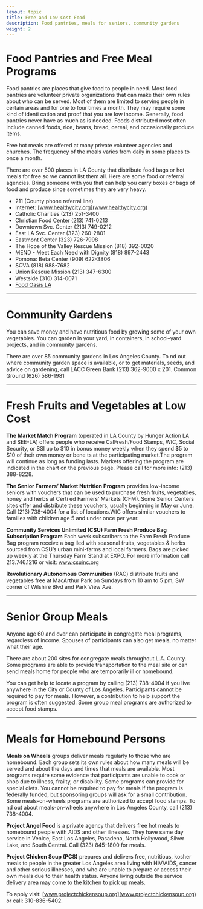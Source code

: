 ```yaml
---
layout: topic
title: Free and Low Cost Food
description: Food pantries, meals for seniors, community gardens
weight: 2
---
```

# Food Pantries and Free Meal Programs

Food pantries are places that give food to people in need. Most food pantries are volunteer private organizations that can make their own rules about who can be served. Most of them are limited to serving people in certain areas and for one to four times a month. They may require some kind of identi cation and proof that you are low income. Generally, food pantries never have as much as is needed. Foods distributed most often include canned foods, rice, beans, bread, cereal, and occasionally produce items.

Free hot meals are offered at many private volunteer agencies and churches. The frequency of the meals varies from daily in some places to once a month. 

There are over 500 places in LA County that distribute food bags or hot meals for free so we cannot list them all. Here are some food or referral agencies. Bring someone with you that can help you carry boxes or bags of food and produce since sometimes they are very heavy.

* 211 (County phone referral line)
* Internet: [www.healthycity.org](www.healthycity.org)
* Catholic Charities (213) 251-3400
* Christian Food Center (213) 741-0213 
* Downtown Svc. Center (213) 749-0212 
* East LA Svc. Center (323) 260-2801 
* Eastmont Center (323) 726-7998
* The Hope of the Valley Rescue Mission (818) 392-0020
* MEND - Meet Each Need with Dignity (818) 897-2443
* Pomona: Beta Center (909) 622-3806 
* SOVA (818) 988-7682
* Union Rescue Mission (213) 347-6300 
* Westside (310) 314-0071
* [Food Oasis LA](www.foodoasis.la/food-pantry/)

- - -

# Community Gardens

You can save money and have nutritious food by growing some of your own vegetables. You can garden in your yard, in containers, in school–yard projects, and in community gardens.

There are over 85 community gardens in Los Angeles County. To  nd out where community garden space is available, or to get materials, seeds, and advice on gardening, call
LACC Green Bank
(213) 362-9000 x 201.
Common Ground (626) 586-1981

- - -

# Fresh Fruits and Vegetables at Low Cost

**The Market Match Program** (operated in LA County by Hunger Action LA and SEE-LA) offers people who receive CalFresh/Food Stamps, WIC, Social Security, or SSI up to $10 in bonus money weekly when they spend $5 to $10 of their own money or bene ts at the participating market.The program will continue as long as funding lasts. Markets offering the program are indicated in the chart on the previous page. Please call for more info: (213) 388-8228.

**The Senior Farmers’ Market Nutrition Program** provides low-income seniors with vouchers that can be used to purchase fresh fruits, vegetables, honey and herbs at Certi ed Farmers’ Markets (CFM). Some Senior Centers sites offer and distribute these vouchers, usually beginning in May or June. Call (213) 738-4004 for a list of locations.WIC offers similar vouchers to families with children age 5 and under once per year.

**Community Services Unlimited (CSU) Farm Fresh Produce Bag Subscription Program** Each week subscribers to the Farm Fresh Produce Bag program receive a bag  lled with seasonal fruits, vegetables & herbs sourced from CSU’s urban mini-farms and local farmers. Bags are picked up weekly at the Thursday Farm Stand at EXPO. For more information call 213.746.1216 or visit: www.csuinc.org

**Revolutionary Autonomous Communities**
(RAC) distribute fruits and vegetables free at MacArthur Park on Sundays from 10 am to 5 pm, SW corner of Wilshire Blvd and Park View Ave.

- - -

# Senior Group Meals

Anyone age 60 and over can participate in congregate meal programs, regardless of income. Spouses of participants can also get meals, no matter what their age.

There are about 200 sites for congregate meals throughout L.A. County. Some programs are able to provide transportation to the meal site or can send meals home for people who are temporarily ill or homebound.

You can get help to locate a program by calling (213) 738-4004 if you live anywhere in the City or County of Los Angeles. Participants cannot be required to pay for meals. However, a contribution to help support the program is often suggested. Some group meal programs are authorized to accept food stamps.

- - -

# Meals for Homebound Persons

**Meals on Wheels** groups deliver meals regularly to those who are homebound. Each group sets its own rules about how many meals will be served and about the days and times that meals are available. Most programs require some evidence that participants are unable to cook or shop due to illness, frailty, or disability. Some programs can provide for special diets. You cannot be required to pay for meals if the program is federally funded, but sponsoring groups will ask for a small contribution. Some meals-on-wheels programs are authorized to accept food stamps. To  nd out about meals-on-wheels anywhere in Los Angeles County, call (213) 738-4004.

**Project Angel Food** is a private agency that delivers free hot meals to homebound people with AIDS and other illnesses. They have same day service in Venice, East Los Angeles, Pasadena, North Hollywood, Silver Lake, and South Central.
Call (323) 845-1800 for meals.

**Project Chicken Soup (PCS)** prepares and delivers free, nutritious, kosher meals to people in the greater Los Angeles area living with HIV/AIDS, cancer and other serious illnesses, and who are unable to prepare or access their own meals due to their health status. Anyone living outside the service delivery area may come to the kitchen to pick up meals.

To apply visit: [www.projectchickensoup.org](www.projectchickensoup.org) or call: 310-836-5402.











